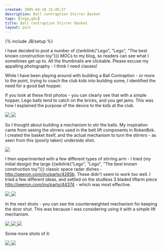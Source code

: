 ```yaml
---
created: 2005-04-10 15:49:27
description: Ball contraption Stirrer Basket
tags: [lego,gbc]
title: Ball contraption Stirrer Basket
layout: post
---
```

{% include JB/setup %}

I have decided to post a number of {{wikilink("Lego", "Lego", "The best known construction toy")}} MOCs to my blog, so readers can see what I sometimes get up to. All the thumbnails are clickable. Please excuse my appalling photography - I think I need classes!

While I have been playing around with building a Ball Contraption - or more to the point, trying to coach the club kids into building some, I identified the need for a good ball hopper.

If you look at these first photos - you can clearly see that with a simple hopper, Lego balls tend to catch on the bricks, and you get jams. This was how I explained the purpose of the device to the kids at the club.

<a href="browseimage211">
    <img src="image211&amp;thumb=1"/>
</a>
<a href="browseimage212">
    <img src="image212&amp;thumb=1"/>
</a>

So I thought about building a mechanism to stir the balls. My inspiration came from seeing the stirrers used in the belt lift components in RokenBok. I created the basket itself, and the actual mechanism to turn the stirrers - as seen from this (poorly taken) underside shot.

<a href="browseimage215">
    <img src="image215&amp;thumb=1"/>
</a>

I then experimented with a few different types of stirring arm - I tried (my initial design) the large {{wikilink("Lego", "Lego", "The best known construction toy")}} classic space radar dishes -
<a href="http://peeron.com/inv/parts/4285b">http://peeron.com/inv/parts/4285b</a>. These didn't seem to work too well. I tried a few different ideas, and settled on the studless 3 bladed liftarm piece <a href="http://peeron.com/inv/parts/44374">http://peeron.com/inv/parts/44374</a> - which was most effective.

<a href="browseimage213">
    <img src="image213&amp;thumb=1"/>
</a>
<a href="browseimage214">
   <img src="image214&amp;thumb=1"/>
</a>

In the next shots - you can see the counterweighted mechanism for keeping the door shut. This was because I was considering using it with a simple lift mechanism.

<a href="browseimage207">
   <img src="image207&amp;thumb=1"/>
</a>
<a href="browseimage208">
   <img src="image208&amp;thumb=1"/>
</a>
<a href="browseimage216">
   <img src="image216&amp;thumb=1"/>
</a>

Some more shots of it:

<a href="browseimage209">
   <img src="image209&amp;thumb=1"/>
</a>
<a href="browseimage210">
    <img src="image210&amp;thumb=1"/>
</a>
